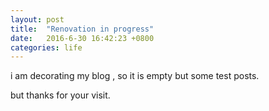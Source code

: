 ```yaml
---
layout: post
title:  "Renovation in progress"
date:   2016-6-30 16:42:23 +0800
categories: life
---
```


i am decorating my blog , so it is empty but some test posts.

but thanks for your visit.